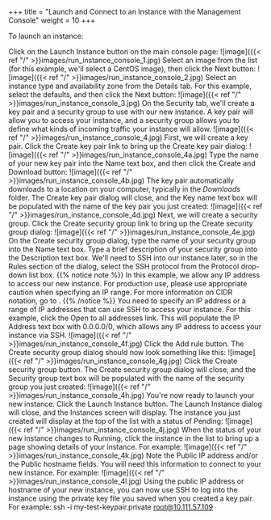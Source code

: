 +++
title = "Launch and Connect to an Instance with the Management Console"
weight = 10
+++

To launch an instance: 

Click on the Launch Instance button on the main console page: 
![image]({{< ref "/" >}}images/run_instance_console_1.jpg)
Select an image from the list (for this example, we'll select a CentOS image), then click the Next button: 
![image]({{< ref "/" >}}images/run_instance_console_2.jpg)
Select an instance type and availability zone from the Details tab. For this example, select the defaults, and then click the Next button: 
![image]({{< ref "/" >}}images/run_instance_console_3.jpg)
On the Security tab, we'll create a key pair and a security group to use with our new instance. A key pair will allow you to access your instance, and a security group allows you to define what kinds of incoming traffic your instance will allow. 
![image]({{< ref "/" >}}images/run_instance_console_4.jpg)
First, we will create a key pair. Click the Create key pair link to bring up the Create key pair dialog: 
![image]({{< ref "/" >}}images/run_instance_console_4a.jpg)
Type the name of your new key pair into the Name text box, and then click the Create and Download button: 
![image]({{< ref "/" >}}images/run_instance_console_4b.jpg)
The key pair automatically downloads to a location on your computer, typically in the *Downloads* folder. The Create key pair dialog will close, and the Key name text box will be populated with the name of the key pair you just created: 
![image]({{< ref "/" >}}images/run_instance_console_4d.jpg)
Next, we will create a security group. Click the Create security group link to bring up the Create security group dialog: 
![image]({{< ref "/" >}}images/run_instance_console_4e.jpg)
On the Create security group dialog, type the name of your security group into the Name text box. Type a brief description of your security group into the Description text box. We'll need to SSH into our instance later, so in the Rules section of the dialog, select the SSH protocol from the Protocol drop-down list box. 
{{% notice note %}}
In this example, we allow any IP address to access our new instance. For production use, please use appropriate caution when specifying an IP range. For more information on CIDR notation, go to . 
{{% /notice %}}
You need to specify an IP address or a range of IP addresses that can use SSH to access your instance. For this example, click the Open to all addresses link. This will populate the IP Address text box with 0.0.0.0/0, which allows any IP address to access your instance via SSH. 
![image]({{< ref "/" >}}images/run_instance_console_4f.jpg)
Click the Add rule button. The Create security group dialog should now look something like this: 
![image]({{< ref "/" >}}images/run_instance_console_4g.jpg)
Click the Create security group button. The Create security group dialog will close, and the Security group text box will be populated with the name of the security group you just created: 
![image]({{< ref "/" >}}images/run_instance_console_4h.jpg)
You're now ready to launch your new instance. Click the Launch Instance button. The Launch Instance dialog will close, and the Instances screen will display. The instance you just created will display at the top of the list with a status of Pending: 
![image]({{< ref "/" >}}images/run_instance_console_4j.jpg)
When the status of your new instance changes to Running, click the instance in the list to bring up a page showing details of your instance. For example: 
![image]({{< ref "/" >}}images/run_instance_console_4k.jpg)
Note the Public IP address and/or the Public hostname fields. You will need this information to connect to your new instance. For example: 
![image]({{< ref "/" >}}images/run_instance_console_4l.jpg)
Using the public IP address or hostname of your new instance, you can now use SSH to log into the instance using the private key file you saved when you created a key pair. For example: 
    ssh -i my-test-keypair.private root@10.111.57.109 

